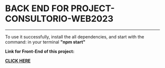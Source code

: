 <h1>BACK END FOR PROJECT-CONSULTORIO-WEB2023</h1>
<hr />
<p>To use it successfully, install the all dependencies, and start with the command: in your terminal 
<strong>"npm start"</strong>
</p></p>
<p><strong>Link for Front-End of this project:</strong></p>
<a href="https://consultorio-web-2023.vercel.app/"><strong>CLICK HERE</strong></a>
